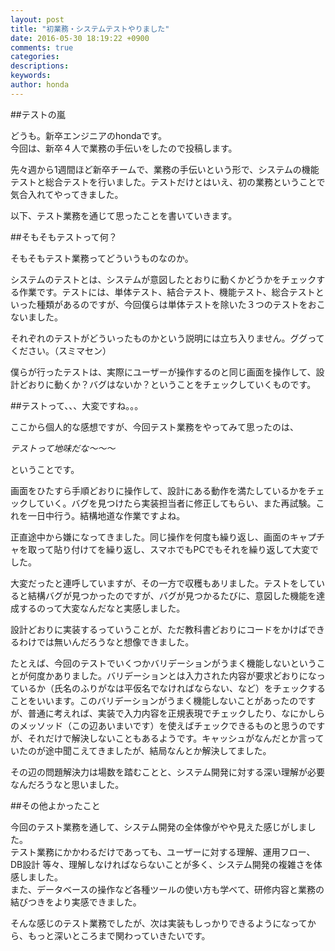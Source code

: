 ```yaml
---
layout: post
title: "初業務・システムテストやりました"
date: 2016-05-30 18:19:22 +0900
comments: true
categories: 
descriptions: 
keywords:
author: honda
---
```

##テストの嵐
  
どうも。新卒エンジニアのhondaです。  
今回は、新卒４人で業務の手伝いをしたので投稿します。  
  
先々週から1週間ほど新卒チームで、業務の手伝いという形で、システムの機能テストと総合テストを行いました。テストだけとはいえ、初の業務ということで気合入れてやってきました。  
  
以下、テスト業務を通じて思ったことを書いていきます。  

<!--more-->

##そもそもテストって何？
  
そもそもテスト業務ってどういうものなのか。  
  
システムのテストとは、システムが意図したとおりに動くかどうかをチェックする作業です。テストには、単体テスト、結合テスト、機能テスト、総合テストといった種類があるのですが、今回僕らは単体テストを除いた３つのテストをおこないました。  
  
それぞれのテストがどういったものかという説明には立ち入りません。ググってください。（スミマセン）  
  
僕らが行ったテストは、実際にユーザーが操作するのと同じ画面を操作して、設計どおりに動くか？バグはないか？ということをチェックしていくものです。  

##テストって、、、大変ですね。。。
  
ここから個人的な感想ですが、今回テスト業務をやってみて思ったのは、  
  
*テストって地味だな～～～*  
  
ということです。  
  
画面をひたすら手順どおりに操作して、設計にある動作を満たしているかをチェックしていく。バグを見つけたら実装担当者に修正してもらい、また再試験。これを一日中行う。結構地道な作業ですよね。  
  
正直途中から嫌になってきました。同じ操作を何度も繰り返し、画面のキャプチャを取って貼り付けてを繰り返し、スマホでもPCでもそれを繰り返して大変でした。  
  
大変だったと連呼していますが、その一方で収穫もあリました。テストをしていると結構バグが見つかったのですが、バグが見つかるたびに、意図した機能を達成するのって大変なんだなと実感しました。  
  
設計どおりに実装するっていうことが、ただ教科書どおりにコードをかけばできるわけでは無いんだろうなと想像できました。  

たとえば、今回のテストでいくつかバリデーションがうまく機能しないということが何度かありました。バリデーションとは入力された内容が要求どおりになっているか（氏名のふりがなは平仮名でなければならない、など）をチェックすることをいいます。このバリデーションがうまく機能しないことがあったのですが、普通に考えれば、実装で入力内容を正規表現でチェックしたり、なにかしらのメッソッド（この辺あいまいです）を使えばチェックできるものと思うのですが、それだけで解決しないこともあるようです。キャッシュがなんだとか言っていたのが途中聞こえてきましたが、結局なんとか解決してました。  
  
その辺の問題解決力は場数を踏むことと、システム開発に対する深い理解が必要なんだろうなと思いました。  

##その他よかったこと
  
今回のテスト業務を通して、システム開発の全体像がやや見えた感じがしました。  
テスト業務にかかわるだけであっても、ユーザーに対する理解、運用フロー、DB設計
等々、理解しなければならないことが多く、システム開発の複雑さを体感しました。  
また、データベースの操作など各種ツールの使い方も学べて、研修内容と業務の結びつきをより実感できました。  
  
そんな感じのテスト業務でしたが、次は実装もしっかりできるようになってから、もっと深いところまで関わっていきたいです。


